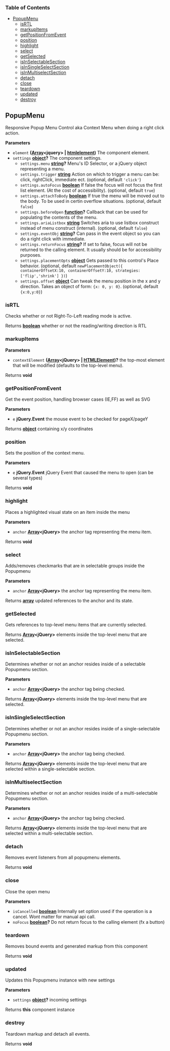 <!-- Generated by documentation.js. Update this documentation by updating the source code. -->

### Table of Contents

-   [PopupMenu][1]
    -   [isRTL][2]
    -   [markupItems][3]
    -   [getPositionFromEvent][4]
    -   [position][5]
    -   [highlight][6]
    -   [select][7]
    -   [getSelected][8]
    -   [isInSelectableSection][9]
    -   [isInSingleSelectSection][10]
    -   [isInMultiselectSection][11]
    -   [detach][12]
    -   [close][13]
    -   [teardown][14]
    -   [updated][15]
    -   [destroy][16]

## PopupMenu

Responsive Popup Menu Control aka Context Menu when doing a right click action.

**Parameters**

-   `element` **([Array][17]&lt;jquery> | [htmlelement][18])** The component element.
-   `settings` **[object][19]?** The component settings.
    -   `settings.menu` **[string][20]?** Menu's ID Selector, or a jQuery object representing a menu.
    -   `settings.trigger` **[string][20]** Action on which to trigger a menu can be: click, rightClick, immediate ect. (optional, default `'click'`)
    -   `settings.autoFocus` **[boolean][21]** If false the focus will not focus the first list element. (At the cost of accessibility). (optional, default `true`)
    -   `settings.attachToBody` **[boolean][21]** If true the menu will be moved out to the body. To be used in certin overflow situations. (optional, default `false`)
    -   `settings.beforeOpen` **[function][22]?** Callback that can be used for populating the contents of the menu.
    -   `settings.ariaListbox` **[string][20]** Switches aria to use listbox construct instead of menu construct (internal). (optional, default `false`)
    -   `settings.eventObj` **[string][20]?** Can pass in the event object so you can do a right click with immediate.
    -   `settings.returnFocus` **[string][20]?** If set to false, focus will not be
        returned to the calling element. It usually should be for accessibility purposes.
    -   `settings.placementOpts` **[object][19]** Gets passed to this control's Place behavior. (optional, default `newPlacementObject({
        containerOffsetX:10,
        containerOffsetY:10,
        strategies:['flip','shrink']
        })`)
    -   `settings.offset` **[object][19]** Can tweak the menu position in the x and y direction. Takes an object of form: `{x: 0, y: 0}`. (optional, default `{x:0,y:0}`)

### isRTL

Checks whether or not Right-To-Left reading mode is active.

Returns **[boolean][21]** whether or not the reading/writing direction is RTL

### markupItems

**Parameters**

-   `contextElement` **([Array][17]&lt;jQuery> | [HTMLElement][18])?** the top-most element that will
     be modified (defaults to the top-level menu).

Returns **void** 

### getPositionFromEvent

Get the event position, handling browser cases (IE,FF) as well as SVG

**Parameters**

-   `e` **jQuery.Event** the mouse event to be checked for pageX/pageY

Returns **[object][19]** containing x/y coordinates

### position

Sets the position of the context menu.

**Parameters**

-   `e` **jQuery.Event** jQuery Event that caused the menu to open (can be several types)

Returns **void** 

### highlight

Places a highlighted visual state on an item inside the menu

**Parameters**

-   `anchor` **[Array][17]&lt;jQuery>** the anchor tag representing the menu item.

Returns **void** 

### select

Adds/removes checkmarks that are in selectable groups inside the Popupmenu

**Parameters**

-   `anchor` **[Array][17]&lt;jQuery>** the anchor tag representing the menu item.

Returns **[array][17]** updated references to the anchor and its state.

### getSelected

Gets references to top-level menu items that are currently selected.

Returns **[Array][17]&lt;jQuery>** elements inside the top-level menu that are selected.

### isInSelectableSection

Determines whether or not an anchor resides inside of a selectable Popupmenu section.

**Parameters**

-   `anchor` **[Array][17]&lt;jQuery>** the anchor tag being checked.

Returns **[Array][17]&lt;jQuery>** elements inside the top-level menu that are selected.

### isInSingleSelectSection

Determines whether or not an anchor resides inside of a single-selectable Popupmenu section.

**Parameters**

-   `anchor` **[Array][17]&lt;jQuery>** the anchor tag being checked.

Returns **[Array][17]&lt;jQuery>** elements inside the top-level menu that are selected
 within a single-selectable section.

### isInMultiselectSection

Determines whether or not an anchor resides inside of a multi-selectable Popupmenu section.

**Parameters**

-   `anchor` **[Array][17]&lt;jQuery>** the anchor tag being checked.

Returns **[Array][17]&lt;jQuery>** elements inside the top-level menu that are selected
 within a multi-selectable section.

### detach

Removes event listeners from all popupmenu elements.

Returns **void** 

### close

Close the open menu

**Parameters**

-   `isCancelled` **[boolean][21]** Internally set option used if the operation is a cancel.
     Wont matter for manual api call.
-   `noFocus` **[boolean][21]?** Do not return focus to the calling element (fx a button)

### teardown

Removes bound events and generated markup from this component

Returns **void** 

### updated

Updates this Popupmenu instance with new settings

**Parameters**

-   `settings` **[object][19]?** incoming settings

Returns **this** component instance

### destroy

Teardown markup and detach all events.

Returns **void** 

[1]: #popupmenu

[2]: #isrtl

[3]: #markupitems

[4]: #getpositionfromevent

[5]: #position

[6]: #highlight

[7]: #select

[8]: #getselected

[9]: #isinselectablesection

[10]: #isinsingleselectsection

[11]: #isinmultiselectsection

[12]: #detach

[13]: #close

[14]: #teardown

[15]: #updated

[16]: #destroy

[17]: https://developer.mozilla.org/docs/Web/JavaScript/Reference/Global_Objects/Array

[18]: https://developer.mozilla.org/docs/Web/HTML/Element

[19]: https://developer.mozilla.org/docs/Web/JavaScript/Reference/Global_Objects/Object

[20]: https://developer.mozilla.org/docs/Web/JavaScript/Reference/Global_Objects/String

[21]: https://developer.mozilla.org/docs/Web/JavaScript/Reference/Global_Objects/Boolean

[22]: https://developer.mozilla.org/docs/Web/JavaScript/Reference/Statements/function
